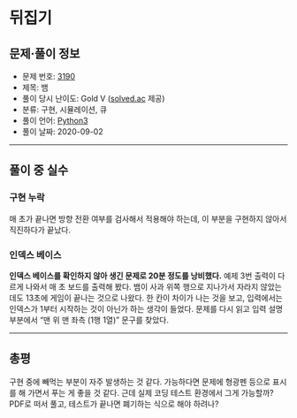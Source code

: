 # 뒤집기

## 문제·풀이 정보

- 문제 번호: [3190](https://www.acmicpc.net/problem/1439)
- 제목: 뱀
- 풀이 당시 난이도: Gold V ([solved.ac](https://solved.ac/) 제공)
- 분류: 구현, 시뮬레이션, 큐
- 풀이 언어: [Python3](https://github.com/leeye51456/online-judge-solutions/blob/master/boj-3190.py)
- 풀이 날짜: 2020-09-02

-----

## 풀이 중 실수

### 구현 누락

매 초가 끝나면 방향 전환 여부를 검사해서 적용해야 하는데, 이 부분을 구현하지 않아서 직진하다가 끝났다.

### 인덱스 베이스

**인덱스 베이스를 확인하지 않아 생긴 문제로 20분 정도를 낭비했다.** 예제 3번 출력이 다르게 나와서 매 초 보드를 출력해 봤다. 뱀이 사과 위쪽 행으로 지나가서 자라지 않았는데도 13초에 게임이 끝나는 것으로 나왔다. 한 칸이 차이가 나는 것을 보고, 입력에서는 인덱스가 1부터 시작하는 것이 아닌가 하는 생각이 들었다. 문제를 다시 읽고 입력 설명 부분에서 “맨 위 맨 좌측 (1행 1열)” 문구를 찾았다.

-----

## 총평

구현 중에 빼먹는 부분이 자주 발생하는 것 같다. 가능하다면 문제에 형광펜 등으로 표시를 해 가면서 푸는 게 좋을 것 같다. 근데 실제 코딩 테스트 환경에서 그게 가능할까? PDF로 떠서 풀고, 테스트가 끝나면 폐기하는 식으로 해야 하려나?

